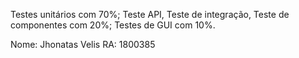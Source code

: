 Testes unitários com 70%; Teste API, Teste de integração, Teste de componentes com 20%; Testes de
GUI com 10%.

Nome: Jhonatas Velis
RA: 1800385
